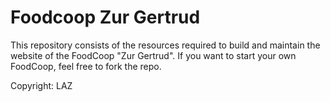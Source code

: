 # Foodcoop Zur Gertrud

This repository consists of the resources required to build and maintain the website of the FoodCoop "Zur Gertrud". If you want to start your own FoodCoop, feel free to fork the repo.

Copyright: LAZ





